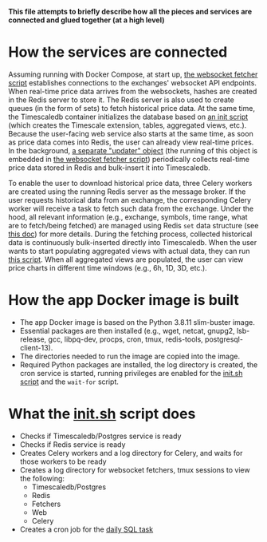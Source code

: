 **This file attempts to briefly describe how all the pieces and services are connected and glued together (at a high level)**

# How the services are connected
Assuming running with Docker Compose, at start up, [the websocket fetcher script](../scripts/fetchers/ws.py) establishes connections to the exchanges' websocket API endpoints. When real-time price data arrives from the websockets, hashes are created in the Redis server to store it. The Redis server is also used to create queues (in the form of sets) to fetch historical price data. At the same time, the Timescaledb container initializes the database based on [an init script](../scripts/database/init/create.sql) (which creates the Timescale extension, tables, aggregated views, etc.). Because the user-facing web service also starts at the same time, as soon as price data comes into Redis, the user can already view real-time prices. In the background, [a separate "updater" object](../fetchers/ws/updater.py) (the running of this object is embedded in [the websocket fetcher script](../scripts/fetchers/ws.py)) periodically collects real-time price data stored in Redis and bulk-insert it into Timescaledb.

To enable the user to download historical price data, three Celery workers are created using the running Redis server as the message broker. If the user requests historical data from an exchange, the corresponding Celery worker will receive a task to fetch such data from the exchange. Under the hood, all relevant information (e.g., exchange, symbols, time range, what are to fetch/being fetched) are managed using Redis `set` data structure (see [this doc](fetchers.md)) for more details. During the fetching process, collected historical data is continuously bulk-inserted directly into Timescaledb. When the user wants to start populating aggregated views with actual data, they can run [this script](../scripts/database/once/populate_agg.sql). When all aggregated views are populated, the user can view price charts in different time windows (e.g., 6h, 1D, 3D, etc.).

# How the app Docker image is built
- The app Docker image is based on the Python 3.8.11 slim-buster image.
- Essential packages are then installed (e.g., wget, netcat, gnupg2, lsb-release, gcc, libpq-dev, procps, cron, tmux, redis-tools, postgresql-client-13).
- The directories needed to run the image are copied into the image.
- Required Python packages are installed, the log directory is created, the cron service is started, running privileges are enabled for the [init.sh script](../scripts/docker/init.sh) and the `wait-for` script.

# What the [init.sh](../scripts/docker/init.sh) script does
- Checks if Timescaledb/Postgres service is ready
- Checks if Redis service is ready
- Creates Celery workers and a log directory for Celery, and waits for those workers to be ready
- Creates a log directory for websocket fetchers, tmux sessions to view the following:
    - Timescaledb/Postgres
    - Redis
    - Fetchers
    - Web
    - Celery
- Creates a cron job for the [daily SQL task](../scripts/database/cron/daily.sql)
